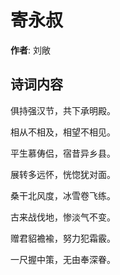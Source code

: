 # 寄永叔

**作者**: 刘敞

## 诗词内容

俱持强汉节，共下承明殿。

相从不相及，相望不相见。

平生慕俦侣，宿昔异乡县。

展转多远怀，恍惚犹对面。

桑干北风度，冰雪卷飞练。

古来战伐地，惨淡气不变。

赠君貂襜褕，努力犯霜霰。

一尺握中策，无由奉深眷。

